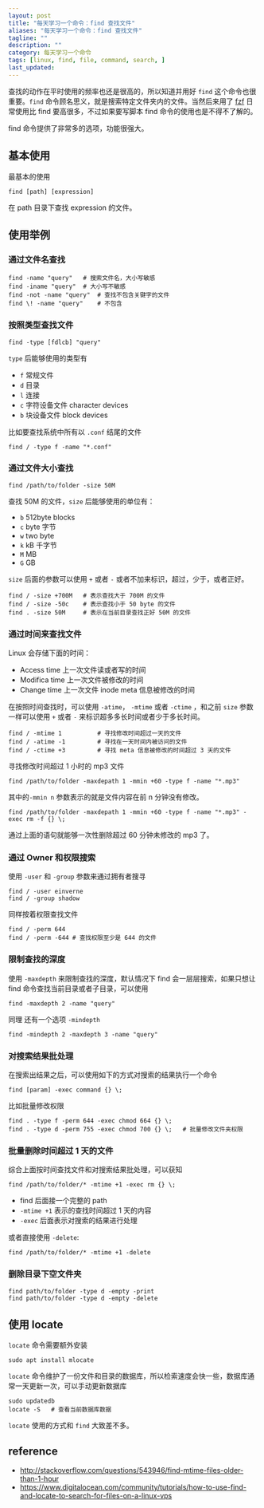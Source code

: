 ```yaml
---
layout: post
title: "每天学习一个命令：find 查找文件"
aliases: "每天学习一个命令：find 查找文件"
tagline: ""
description: ""
category: 每天学习一个命令
tags: [linux, find, file, command, search, ]
last_updated:
---
```


查找的动作在平时使用的频率也还是很高的，所以知道并用好 `find` 这个命令也很重要。`find` 命令顾名思义，就是搜索特定文件夹内的文件。当然后来用了 [fzf](/post/2019/08/fzf-usage.html) 日常使用比 find 要高很多，不过如果要写脚本 find 命令的使用也是不得不了解的。

find 命令提供了非常多的选项，功能很强大。

## 基本使用
最基本的使用

    find [path] [expression]

在 path 目录下查找 expression 的文件。

## 使用举例

### 通过文件名查找

    find -name "query"   # 搜索文件名，大小写敏感
    find -iname "query"  # 大小写不敏感
    find -not -name "query"  # 查找不包含关键字的文件
    find \! -name "query"    # 不包含

### 按照类型查找文件

    find -type [fdlcb] "query"

`type` 后能够使用的类型有

- `f` 常规文件
- `d` 目录
- `l` 连接
- `c` 字符设备文件 character devices
- `b` 块设备文件 block devices

比如要查找系统中所有以 `.conf` 结尾的文件

    find / -type f -name "*.conf"

### 通过文件大小查找

    find /path/to/folder -size 50M

查找 50M 的文件，`size` 后能够使用的单位有：

- `b` 512byte blocks
- `c` byte 字节
- `w` two byte
- `k` kB 千字节
- `M` MB
- `G` GB

`size` 后面的参数可以使用 `+` 或者 `-` 或者不加来标识，超过，少于，或者正好。

    find / -size +700M   # 表示查找大于 700M 的文件
    find / -size -50c    # 表示查找小于 50 byte 的文件
    find . -size 50M     # 表示在当前目录查找正好 50M 的文件

### 通过时间来查找文件

Linux 会存储下面的时间：

- Access time 上一次文件读或者写的时间
- Modifica time 上一次文件被修改的时间
- Change time 上一次文件 inode meta 信息被修改的时间

在按照时间查找时，可以使用 `-atime`， `-mtime` 或者 `-ctime` ，和之前 `size` 参数一样可以使用 `+` 或者 `-` 来标识超多多长时间或者少于多长时间。

    find / -mtime 1          # 寻找修改时间超过一天的文件
    find / -atime -1         # 寻找在一天时间内被访问的文件
    find / -ctime +3         # 寻找 meta 信息被修改的时间超过 3 天的文件

寻找修改时间超过 1 小时的 mp3 文件

    find /path/to/folder -maxdepath 1 -mmin +60 -type f -name "*.mp3"

其中的`-mmin n` 参数表示的就是文件内容在前 n 分钟没有修改。

    find /path/to/folder -maxdepath 1 -mmin +60 -type f -name "*.mp3" -exec rm -f {} \;

通过上面的语句就能够一次性删除超过 60 分钟未修改的 mp3 了。

### 通过 Owner 和权限搜索
使用 `-user` 和 `-group` 参数来通过拥有者搜寻

    find / -user einverne
    find / -group shadow

同样按着权限查找文件

    find / -perm 644
    find / -perm -644 # 查找权限至少是 644 的文件

### 限制查找的深度
使用 `-maxdepth` 来限制查找的深度，默认情况下 find 会一层层搜索，如果只想让 find 命令查找当前目录或者子目录，可以使用

    find -maxdepth 2 -name "query"

同理 还有一个选项 `-mindepth`

    find -mindepth 2 -maxdepth 3 -name "query"

### 对搜索结果批处理
在搜索出结果之后，可以使用如下的方式对搜索的结果执行一个命令

    find [param] -exec command {} \;

比如批量修改权限

    find . -type f -perm 644 -exec chmod 664 {} \;
    find . -type d -perm 755 -exec chmod 700 {} \;   # 批量修改文件夹权限

### 批量删除时间超过 1 天的文件
综合上面按时间查找文件和对搜索结果批处理，可以获知

    find /path/to/folder/* -mtime +1 -exec rm {} \;

- find 后面接一个完整的 path
- `-mtime +1` 表示的查找时间超过 1 天的内容
- `-exec` 后面表示对搜索的结果进行处理

或者直接使用 `-delete`:

    find /path/to/folder/* -mtime +1 -delete

### 删除目录下空文件夹

	find path/to/folder -type d -empty -print
	find path/to/folder -type d -empty -delete

## 使用 locate
`locate` 命令需要额外安装

    sudo apt install mlocate

`locate` 命令维护了一份文件和目录的数据库，所以检索速度会快一些，数据库通常一天更新一次，可以手动更新数据库

    sudo updatedb
    locate -S   # 查看当前数据库数据

`locate` 使用的方式和 `find` 大致差不多。

## reference

- <http://stackoverflow.com/questions/543946/find-mtime-files-older-than-1-hour>
- <https://www.digitalocean.com/community/tutorials/how-to-use-find-and-locate-to-search-for-files-on-a-linux-vps>
